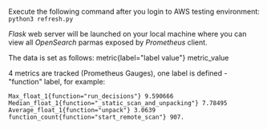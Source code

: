 Execute the following command after you login to AWS testing environment:
`python3 refresh.py`

_Flask_ web server will be launched on your local machine where you can view all _OpenSearch_ parmas exposed by _Prometheus_ client.


The data is set as follows:
metric{label="label value"} metric_value 

4 metrics are tracked (Prometheus Gauges), one label is defined - "function" label, for example:
```
Max_float_1{function="run_decisions"} 9.590666
Median_float_1{function="_static_scan_and_unpacking"} 7.78495
Average_float_1{function="unpack"} 3.0639
function_count{function="start_remote_scan"} 907.
```
